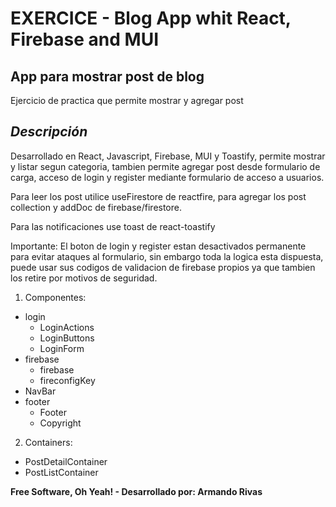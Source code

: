 # EXERCICE - Blog App whit React, Firebase and MUI
## App para mostrar post de blog
Ejercicio de practica que permite mostrar y agregar post
## _Descripción_
Desarrollado en React, Javascript, Firebase, MUI y Toastify, permite mostrar y listar segun categoria, tambien permite agregar post desde formulario de carga, acceso de login y register mediante formulario de acceso a usuarios.

Para leer los post utilice useFirestore de reactfire, para agregar los post collection y addDoc  de firebase/firestore.

Para las notificaciones use toast de react-toastify

Importante:
El boton de login y register estan desactivados permanente para evitar ataques al formulario, sin embargo toda la logica esta dispuesta, puede usar sus codigos de validacion de firebase propios ya que tambien los retire por motivos de seguridad.

1. Componentes:
- login
  - LoginActions
  - LoginButtons
  - LoginForm
- firebase
  - firebase
  - fireconfigKey
- NavBar
- footer
  - Footer
  - Copyright

2. Containers:
- PostDetailContainer
- PostListContainer


**Free Software, Oh Yeah! -  Desarrollado por: Armando Rivas**